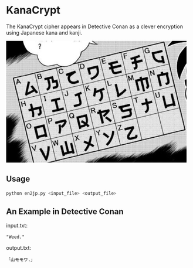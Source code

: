 # KanaCrypt
The KanaCrypt cipher appears in Detective Conan as a clever encryption using Japanese kana and kanji.

![](figure.jpg)

## Usage
```bash
python en2jp.py <input_file> <output_file>
```

## An Example in Detective Conan
input.txt:
```
"Weed."
```
output.txt:
```
「山モモワ.」
```
